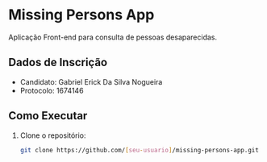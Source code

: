 # Missing Persons App

Aplicação Front-end para consulta de pessoas desaparecidas.

## Dados de Inscrição
- Candidato: Gabriel Erick Da Silva Nogueira
- Protocolo: 1674146

## Como Executar
1. Clone o repositório:
   ```bash
   git clone https://github.com/[seu-usuario]/missing-persons-app.git